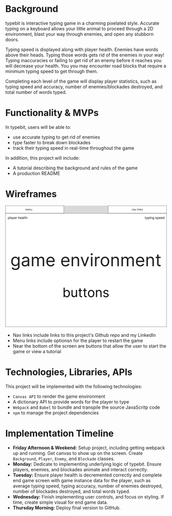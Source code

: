 # Background
typebit is interactive typing game in a charming pixelated style. Accurate typing on a keyboard allows your little animal to proceed through a 2D environment, blast your way through enemies, and open any stubborn doors.

Typing speed is displayed along with player health. Enemies have words above their heads. Typing those words gets rid of the enemies in your way! Typing inaccuracies or failing to get rid of an enemy before it reaches you will decrease your health. You you may encounter road blocks that require a minimum typing speed to get through them.

Completing each level of the game will display player statistics, such as typing speed and accuracy, number of enemies/blockades destroyed, and total number of words typed.

# Functionality & MVPs
In typebit, users will be able to:

* use accurate typing to get rid of enemies
* type faster to break down blockades
* track their typing speed in real-time throughout the game

In addition, this project will include:
* A tutorial describing the background and rules of the game
* A production README

# Wireframes
![typebit wireframe](docs/wireframe.png)

* Nav links include links to this project's Github repo and my LinkedIn
* Menu links include optionsn for the player to restart the game
* Near the bottom of the screen are buttons that allow the user to start the game or view a tutorial

# Technologies, Libraries, APIs
This project will be implemented with the following technologies:
* `Canvas API` to render the game environment
* A dictionary API to provide words for the player to type
* `Webpack` and `Babel` to bundle and transpile the source JavaScritp code
* `npm` to manage the project dependencies

# Implementation Timeline
* **Friday Afternoon & Weekend:** Setup project, including getting webpack up and running. Get canvas to show up on the screen. Create `Background`, `Player`, `Enemy`, and `Blockade` classes.
* **Monday:** Dedicate to implementing underlying logic of typebit. Ensure players, enemies, and blockades animate and interact correctly.
* **Tuesday:** Ensure player health is decremented correctly and complete end game screen with game instance data for the player, such as average typing speed, typing accuracy, number of enemies destroyed, number of blockades destroyed, and total words typed.
* **Wednesday:** Finish implementing user controls, and focus on styling. If time, create simple visual for end game data.
* **Thursday Morning:** Deploy final version to GitHub.